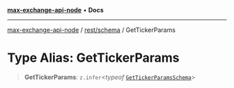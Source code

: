 [**max-exchange-api-node**](../../../README.md) • **Docs**

***

[max-exchange-api-node](../../../modules.md) / [rest/schema](../README.md) / GetTickerParams

# Type Alias: GetTickerParams

> **GetTickerParams**: `z.infer`\<*typeof* [`GetTickerParamsSchema`](../variables/GetTickerParamsSchema.md)\>
